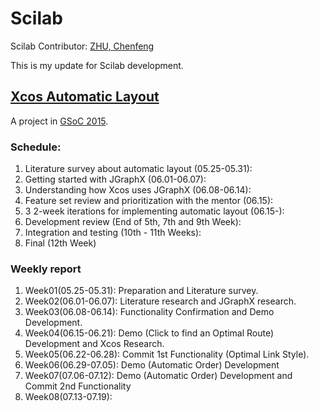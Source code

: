 Scilab
=======

Scilab Contributor: [ZHU, Chenfeng](http://about.me/zhuchenfeng)

This is my update for Scilab development.

## [Xcos Automatic Layout](http://wiki.scilab.org/Contributor%20-%20Xcos%20automatic%20layout)
A project in [GSoC 2015](https://www.google-melange.com/gsoc/homepage/google/gsoc2015).

### Schedule:
1. Literature survey about automatic layout (05.25-05.31): 
2. Getting started with JGraphX (06.01-06.07): 
3. Understanding how Xcos uses JGraphX (06.08-06.14): 
4. Feature set review and prioritization with the mentor (06.15): 
5. 3 2-week iterations for implementing automatic layout (06.15-): 
6. Development review (End of 5th, 7th and 9th Week): 
7. Integration and testing (10th - 11th Weeks): 
8. Final (12th Week)

### Weekly report
1. Week01(05.25-05.31): Preparation and Literature survey.
2. Week02(06.01-06.07): Literature research and JGraphX research.
3. Week03(06.08-06.14): Functionality Confirmation and Demo Development.
4. Week04(06.15-06.21): Demo (Click to find an Optimal Route) Development and Xcos Research.
5. Week05(06.22-06.28): Commit 1st Functionality (Optimal Link Style).
6. Week06(06.29-07.05): Demo (Automatic Order) Development
7. Week07(07.06-07.12): Demo (Automatic Order) Development and Commit 2nd Functionality
8. Week08(07.13-07.19): 

